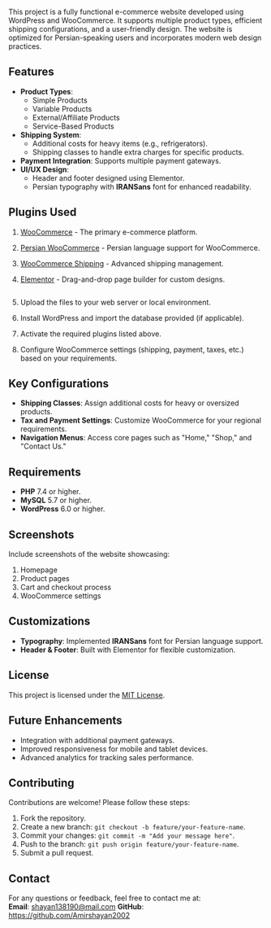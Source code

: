 

This project is a fully functional e-commerce website developed using WordPress and WooCommerce. It supports multiple product types, efficient shipping configurations, and a user-friendly design. The website is optimized for Persian-speaking users and incorporates modern web design practices.

## Features
- **Product Types**:
  - Simple Products
  - Variable Products
  - External/Affiliate Products
  - Service-Based Products
- **Shipping System**:
  - Additional costs for heavy items (e.g., refrigerators).
  - Shipping classes to handle extra charges for specific products.
- **Payment Integration**: Supports multiple payment gateways.
- **UI/UX Design**:
  - Header and footer designed using Elementor.
  - Persian typography with **IRANSans** font for enhanced readability.

## Plugins Used
1. [WooCommerce](https://wordpress.org/plugins/woocommerce/) - The primary e-commerce platform.
2. [Persian WooCommerce](https://wordpress.org/plugins/persian-woocommerce/) - Persian language support for WooCommerce.
3. [WooCommerce Shipping](https://wordpress.org/plugins/woocommerce-services/) - Advanced shipping management.
4. [Elementor](https://wordpress.org/plugins/elementor/) - Drag-and-drop page builder for custom designs.


   ```
2. Upload the files to your web server or local environment.
3. Install WordPress and import the database provided (if applicable).
4. Activate the required plugins listed above.
5. Configure WooCommerce settings (shipping, payment, taxes, etc.) based on your requirements.

## Key Configurations
- **Shipping Classes**: Assign additional costs for heavy or oversized products.
- **Tax and Payment Settings**: Customize WooCommerce for your regional requirements.
- **Navigation Menus**: Access core pages such as "Home," "Shop," and "Contact Us."

## Requirements
- **PHP** 7.4 or higher.
- **MySQL** 5.7 or higher.
- **WordPress** 6.0 or higher.

## Screenshots
Include screenshots of the website showcasing:
1. Homepage
2. Product pages
3. Cart and checkout process
4. WooCommerce settings

## Customizations
- **Typography**: Implemented **IRANSans** font for Persian language support.
- **Header & Footer**: Built with Elementor for flexible customization.

## License
This project is licensed under the [MIT License](https://opensource.org/licenses/MIT).

## Future Enhancements
- Integration with additional payment gateways.
- Improved responsiveness for mobile and tablet devices.
- Advanced analytics for tracking sales performance.

## Contributing
Contributions are welcome! Please follow these steps:
1. Fork the repository.
2. Create a new branch: `git checkout -b feature/your-feature-name`.
3. Commit your changes: `git commit -m "Add your message here"`.
4. Push to the branch: `git push origin feature/your-feature-name`.
5. Submit a pull request.

## Contact
For any questions or feedback, feel free to contact me at:  
**Email**: shayan138190@mail.com 
**GitHub**: https://github.com/Amirshayan2002
